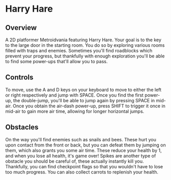 # Harry Hare

## Overview
A 2D platformer Metroidvania featuring Harry Hare. Your goal is to the key to the large door in the starting room. You do so by exploring various rooms filled with traps and enemies.
Sometimes you'll find roadblocks which prevent your progress, but thankfully with enough exploration you'll be able to find some power-ups that'll allow you to pass.

## Controls
To move, use the A and D keys on your keyboard to move to either the left or right respectively and jump with SPACE. Once you find the first power-up, the double-jump, you'll be able to jump again by pressing SPACE in mid-air.
Once you obtain the air-dash power-up, press SHIFT to trigger it once in mid-air to gain more air time, allowing for longer horizontal jumps.

## Obstacles
On the way you'll find enemies such as snails and bees. These hurt you upon contact from the front or back, but you can defeat them by jumping on them, which also grants you some air time.
These reduce your health by 1, and when you lose all health, it's game over! Spikes are another type of obstacle you should be careful of, these actually instantly kill you.
Thankfully, you can find checkpoint flags so that you wouldn't have to lose too much progress. You can also collect carrots to replenish your health.
